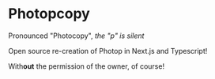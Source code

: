 # Photopcopy
Pronounced "Photocopy", *the "p" is silent*

Open source re-creation of Photop in Next.js and Typescript!

With**out** the permission of the owner, of course!